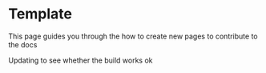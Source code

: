 # Template
This page guides you through the how to create new pages to contribute to the docs

Updating to see whether the build works ok